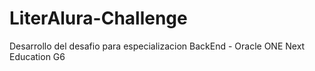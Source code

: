 # LiterAlura-Challenge
Desarrollo del desafio para especializacion BackEnd - Oracle ONE Next Education G6
